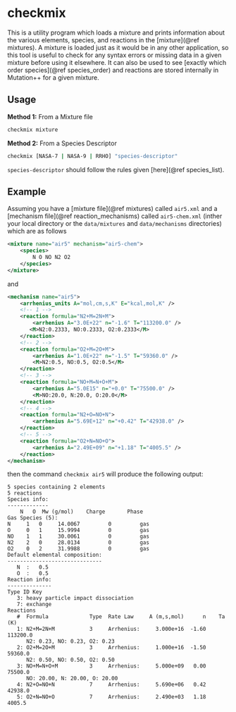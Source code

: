 <a id="top"></a>

# checkmix
This is a utility program which loads a mixture and prints information about the various elements, species, and reactions in the [mixture](@ref mixtures).  A mixture is loaded just as it would be in any other application, so this tool is useful to check for any syntax errors or missing data in a given mixture before using it elsewhere.  It can also be used to see [exactly which order species](@ref species_order) and reactions are stored internally in Mutation++ for a given mixture.

## Usage
**Method 1:** From a Mixture file
```bash
checkmix mixture
```

**Method 2:** From a Species Descriptor
```bash
checkmix [NASA-7 | NASA-9 | RRHO] "species-descriptor"
```
`species-descriptor` should follow the rules given [here](@ref species_list).

## Example
Assuming you have a [mixture file](@ref mixtures) called `air5.xml` and a
[mechanism file](@ref reaction_mechanisms) called `air5-chem.xml` (inther
your local directory or the `data/mixtures` and `data/mechanisms`
directories) which are as follows
```xml
<mixture name="air5" mechanism="air5-chem">
    <species>
        N O NO N2 O2
    </species>
</mixture>
```
and
```xml
<mechanism name="air5">
    <arrhenius_units A="mol,cm,s,K" E="kcal,mol,K" />
    <!-- 1 -->
    <reaction formula="N2+M=2N+M">
        <arrhenius A="3.0E+22" n="-1.6" T="113200.0" />
       <M>N2:0.2333, NO:0.2333, O2:0.2333</M>
    </reaction>
    <!-- 2 -->
    <reaction formula="O2+M=2O+M">
        <arrhenius A="1.0E+22" n="-1.5" T="59360.0" />
        <M>N2:0.5, NO:0.5, O2:0.5</M>
    </reaction>
    <!-- 3 -->
    <reaction formula="NO+M=N+O+M">
        <arrhenius A="5.0E15" n="+0.0" T="75500.0" />
        <M>NO:20.0, N:20.0, O:20.0</M>
    </reaction>
    <!-- 4 -->
    <reaction formula="N2+O=NO+N">
        <arrhenius A="5.69E+12" n="+0.42" T="42938.0" />
    </reaction>
    <!-- 5 -->
    <reaction formula="O2+N=NO+O">
        <arrhenius A="2.49E+09" n="+1.18" T="4005.5" />
    </reaction>
</mechanism>
```
then the command `checkmix air5` will produce the following output:

```
5 species containing 2 elements
5 reactions
Species info:
-------------
    N   O  Mw (g/mol)    Charge       Phase
Gas Species (5):
N     1   0     14.0067         0         gas
O     0   1     15.9994         0         gas
NO    1   1     30.0061         0         gas
N2    2   0     28.0134         0         gas
O2    0   2     31.9988         0         gas
Default elemental composition:
------------------------------
   N  :   0.5
   O  :   0.5
Reaction info:
--------------
Type ID Key
   3: heavy particle impact dissociation
   7: exchange
Reactions
   #  Formula             Type  Rate Law     A (m,s,mol)      n    Ta (K)
   1: N2+M=2N+M           3     Arrhenius:     3.000e+16  -1.60  113200.0
      N2: 0.23, NO: 0.23, O2: 0.23
   2: O2+M=2O+M           3     Arrhenius:     1.000e+16  -1.50   59360.0
      N2: 0.50, NO: 0.50, O2: 0.50
   3: NO+M=N+O+M          3     Arrhenius:     5.000e+09   0.00   75500.0
      NO: 20.00, N: 20.00, O: 20.00
   4: N2+O=NO+N           7     Arrhenius:     5.690e+06   0.42   42938.0
   5: O2+N=NO+O           7     Arrhenius:     2.490e+03   1.18    4005.5
```
